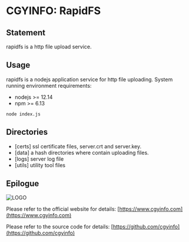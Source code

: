 # CGYINFO: RapidFS

## Statement

rapidfs is a http file upload service.

## Usage

rapidfs is a nodejs application service for http file uploading. System running environment requirements:

-   nodejs >= 12.14
-   npm >= 6.13

```
node index.js
```

## Directories

-   [certs] ssl certificate files, server.crt and server.key.
-   [data] a hash directories where contain uploading files.
-   [logs] server log file
-   [utils] utility tool files

## Epilogue

![LOGO](https://www.cgyinfo.com/logo.png)

Please refer to the official website for details: [https://www.cgyinfo.com](https://www.cgyinfo.com)

Please refer to the source code for details: [https://github.com/cgyinfo](https://github.com/cgyinfo)
